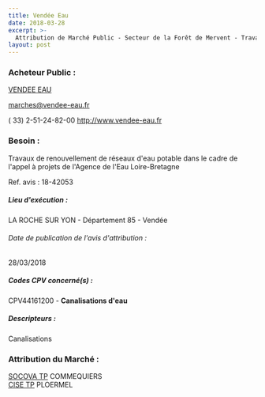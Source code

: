 ```yaml
---
title: Vendée Eau
date: 2018-03-28
excerpt: >-
  Attribution de Marché Public - Secteur de la Forêt de Mervent - Travaux de renouvellement de réseaux d'eau potable dans le cadre de l'appel à projets de l'Agence de l'Eau Loire-Bretagne.
layout: post
---
```


### Acheteur Public : 
<a href="/acheteur-33/siren-258500222"> VENDEE EAU</a><br/>



marches@vendee-eau.fr

( 33) 2-51-24-82-00
http://www.vendee-eau.fr
### Besoin :

Travaux de renouvellement de réseaux d'eau potable dans le cadre de l'appel à projets de l'Agence de l'Eau Loire-Bretagne

Ref. avis : 18-42053


##### Lieu d'exécution :

LA ROCHE SUR YON - Département 85 - Vendée

###### Date de publication de l'avis d'attribution : 
28/03/2018

##### Codes CPV concerné(s) :
CPV44161200 - **Canalisations d'eau** <br/>

##### Descripteurs :
Canalisations <br/>

### Attribution du Marché :
<a href="/entreprise-254/siren-318571700"> SOCOVA TP</a>      COMMEQUIERS <br/>
<a href="/entreprise-261/siren-428561740"> CISE TP</a>      PLOERMEL <br/>
